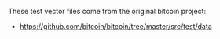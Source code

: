 These test vector files come from the original bitcoin project:

 * https://github.com/bitcoin/bitcoin/tree/master/src/test/data
